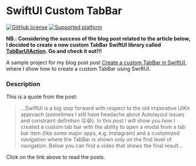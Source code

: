 # SwiftUI Custom TabBar

[![GitHub license](https://img.shields.io/badge/license-MIT-blue.svg)](https://raw.githubusercontent.com/chicio/SwiftUI-CustomTabBar/master/LICENSE.md)
[![Supported platform](https://img.shields.io/badge/platforms-iOS-orange.svg)](https://img.shields.io/badge/platforms-iOS-orange.svg)

**NB.: Considering the success of the blog post related to the article below, I decided to create a new custom TabBar SwiftUI library called [TabBarUIAction](https://github.com/chicio/TabBarUIAction "TabBArUIAction custom tab bar swiftui"). Go and check it out!!!**

A sample project for my blog post post [Create a custom TabBar in SwiftUI](https://www.fabrizioduroni.it/2020/03/06/custom-tabbar-swiftui.html), where I show how to create a custom TabBar using SwiftUI. 

### Description

This is a quote from the post:

> ...SwiftUI is a big step forward with respect to the old imperative UIKit approach (sometimes I still have headache about Autolayout issues and constraint definition :astonished::smile:). In this post I will show you how I created a custom tab bar with the ability to open a modal from a tab bar item (like some major apps, e.g. Instagram) and a customized navigation where the TabBar is shown only on the first level of navigation. Below you can find a video that shows the final result...

Click on the link above to read the posts.
